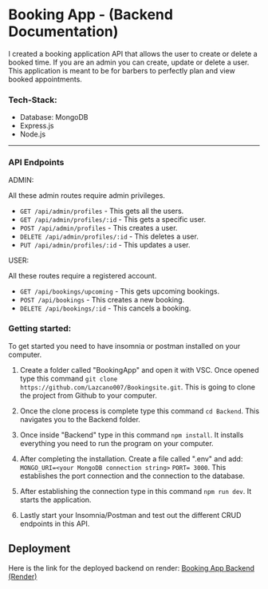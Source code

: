 # Booking App - (Backend Documentation)
I created a booking application API that allows the user to create or delete a booked time. If you are an admin you can create, update or delete a user. This application is meant to be for barbers to perfectly plan and view booked appointments.

### Tech-Stack:
- Database: MongoDB
- Express.js 
- Node.js

---
### API Endpoints
ADMIN:

All these admin routes require admin privileges.

- `GET /api/admin/profiles` - This gets all the users.
- `GET /api/admin/profiles/:id` - This gets a specific user.
- `POST /api/admin/profiles` - This creates a user.
- `DELETE /api/admin/profiles/:id` - This deletes a user.
- `PUT /api/admin/profiles/:id` - This updates a user.

USER:

All these routes require a registered account.

- `GET /api/bookings/upcoming` - This gets upcoming bookings.
- `POST /api/bookings` - This creates a new booking.
- `DELETE /api/bookings/:id` - This cancels a booking.

### Getting started:
To get started you need to have insomnia or postman installed on your computer.
1) Create a folder called "BookingApp" and open it with VSC. Once opened type this command ```git clone https://github.com/Lazcano007/Bookingsite.git```. This is going to clone the project from Github to your computer.

2) Once the clone process is complete type this command ```cd Backend```. This navigates you to the Backend folder.

3) Once inside "Backend" type in this command ```npm install```. It installs everything you need to run the program on your computer.

4) After completing the installation. Create a file called ".env" and add: ````MONGO_URI=<your MongoDB connection string>````
````PORT= 3000````. This establishes the port connection and the connection to the database.

5) After establishing the connection type in this command ```npm run dev```. It starts the application.

6) Lastly start your Insomnia/Postman and test out the different CRUD endpoints in this API.


## Deployment
Here is the link for the deployed backend on render: [Booking App Backend (Render)](https://bookingsite-cp9v.onrender.com)